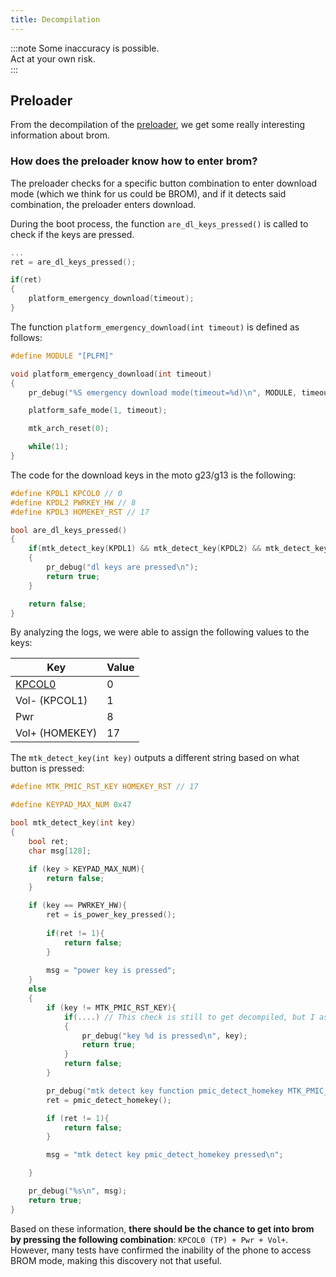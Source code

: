 ```yaml
---
title: Decompilation
---
```


:::note
Some inaccuracy is possible.<br/>
Act at your own risk.<br/>
:::

## Preloader

From the decompilation of the [preloader](https://github.com/moto-penangf/fuckyoumoto/raw/refs/heads/main/sources/preloader_penangf.bin), we get some really interesting information about brom.


### How does the preloader know how to enter brom?

The preloader checks for a specific button combination to enter download mode (which we think for us could be BROM), and if it detects said combination, the preloader enters download.

During the boot process, the function `are_dl_keys_pressed()` is called to check if the keys are pressed.

```c
...
ret = are_dl_keys_pressed();

if(ret)
{
    platform_emergency_download(timeout);
}
```

The function `platform_emergency_download(int timeout)` is defined as follows:

```c
#define MODULE "[PLFM]"

void platform_emergency_download(int timeout)
{
    pr_debug("%S emergency download mode(timeout=%d)\n", MODULE, timeout);

    platform_safe_mode(1, timeout);

    mtk_arch_reset(0);

    while(1);
}
```

The code for the download keys in the moto g23/g13 is the following:

```c
#define KPDL1 KPCOL0 // 0
#define KPDL2 PWRKEY_HW // 8
#define KPDL3 HOMEKEY_RST // 17

bool are_dl_keys_pressed()
{
    if(mtk_detect_key(KPDL1) && mtk_detect_key(KPDL2) && mtk_detect_key(KPDL3))
    {
        pr_debug("dl keys are pressed\n");
        return true;
    }

    return false;
}
```

By analyzing the logs, we were able to assign the following values to the keys:

| Key | Value |
| --- | ----- |
| [KPCOL0](./testpoints.mdx#front) | 0  |
| Vol- (KPCOL1)|  1   |
| Pwr  |  8   |
| Vol+ (HOMEKEY)| 17   |

The `mtk_detect_key(int key)` outputs a different string based on what button is pressed:

```c
#define MTK_PMIC_RST_KEY HOMEKEY_RST // 17

#define KEYPAD_MAX_NUM 0x47

bool mtk_detect_key(int key)
{
    bool ret;
    char msg[128];

    if (key > KEYPAD_MAX_NUM){
        return false;
    }

    if (key == PWRKEY_HW){
        ret = is_power_key_pressed();
        
        if(ret != 1){
            return false;
        }
        
        msg = "power key is pressed";
    }
    else
    {
        if (key != MTK_PMIC_RST_KEY){
            if(....) // This check is still to get decompiled, but I assume it confirms that any other key is pressed based on the context
            {
                pr_debug("key %d is pressed\n", key);
                return true;
            }
            return false;
        }

        pr_debug("mtk detect key function pmic_detect_homekey MTK_PMIC_RST_KEY = %d\n");
        ret = pmic_detect_homekey();

        if (ret != 1){
            return false;
        }

        msg = "mtk detect key pmic_detect_homekey pressed\n";

    }

    pr_debug("%s\n", msg);
    return true;
}
```

Based on these information, **there should be the chance to get into brom by pressing the following combination**: `KPCOL0 (TP) + Pwr + Vol+`. 
However, many tests have confirmed the inability of the phone to access BROM mode, making this discovery not that useful. 




